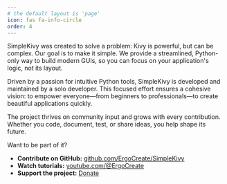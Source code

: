 ```yaml
---
# the default layout is 'page'
icon: fas fa-info-circle
order: 4
---
```


SimpleKivy was created to solve a problem: Kivy is powerful, but can be complex. Our goal is to make it simple. We provide a streamlined, Python-only way to build modern GUIs, so you can focus on your application's logic, not its layout.

Driven by a passion for intuitive Python tools, SimpleKivy is developed and maintained by a solo developer. This focused effort ensures a cohesive vision: to empower everyone—from beginners to professionals—to create beautiful applications quickly.

The project thrives on community input and grows with every contribution. Whether you code, document, test, or share ideas, you help shape its future.

Want to be part of it?
- **Contribute on GitHub:** [github.com/ErgoCreate/SimpleKivy](https://github.com/ErgoCreate/SimpleKivy)
- **Watch tutorials:** [youtube.com/@ErgoCreate](https://www.youtube.com/@ErgoCreate)
- **Support the project:** [Donate](/donate.md)